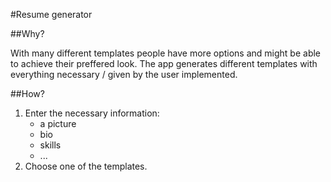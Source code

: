 #Resume generator

##Why?

With many different templates people have more options and might be able to achieve their preffered look.
The app generates different templates with everything necessary / given by the user implemented.

##How?

1. Enter the necessary information:
    - a picture
    - bio
    - skills
    - ...
2. Choose one of the templates.
